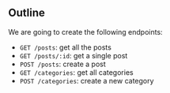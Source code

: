 ## Outline

We are going to create the following endpoints:

* `GET /posts`: get all the posts
* `GET /posts/:id`: get a single post
* `POST /posts`: create a post
* `GET /categories`: get all categories
* `POST /categories`: create a new category
